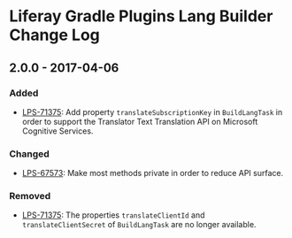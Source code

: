 # Liferay Gradle Plugins Lang Builder Change Log

## 2.0.0 - 2017-04-06

### Added
- [LPS-71375]: Add property `translateSubscriptionKey` in `BuildLangTask` in
order to support the Translator Text Translation API on Microsoft Cognitive
Services.

### Changed
- [LPS-67573]: Make most methods private in order to reduce API surface.

### Removed
- [LPS-71375]: The properties `translateClientId` and `translateClientSecret` of
`BuildLangTask` are no longer available.

[LPS-67573]: https://issues.liferay.com/browse/LPS-67573
[LPS-71375]: https://issues.liferay.com/browse/LPS-71375